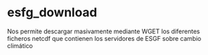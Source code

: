 # esfg_download
Nos permite descargar masivamente mediante WGET los diferentes ficheros netcdf que contienen los servidores de ESGF sobre cambio climático
